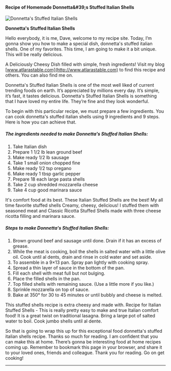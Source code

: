             

#### Recipe of Homemade Donnetta&amp;#39;s Stuffed Italian Shells

![Donnetta's Stuffed Italian Shells](https://img-global.cpcdn.com/recipes/5144917164687360/751x532cq70/donnettas-stuffed-italian-shells-recipe-main-photo.jpg)

**Donnetta's Stuffed Italian Shells**

Hello everybody, it is me, Dave, welcome to my recipe site. Today, I’m gonna show you how to make a special dish, donnetta's stuffed italian shells. One of my favorites. This time, I am going to make it a bit unique. This will be really delicious.

A Deliciously Cheesy Dish filled with simple, fresh ingredients! Visit my blog [www.atlarastable.com](http://www.atlarastable.com) to find this recipe and others. You can also find me on.

Donnetta's Stuffed Italian Shells is one of the most well liked of current trending foods on earth. It’s appreciated by millions every day. It’s simple, it’s fast, it tastes delicious. Donnetta's Stuffed Italian Shells is something that I have loved my entire life. They’re fine and they look wonderful.

To begin with this particular recipe, we must prepare a few ingredients. You can cook donnetta's stuffed italian shells using 9 ingredients and 9 steps. Here is how you can achieve that.

##### The ingredients needed to make Donnetta's Stuffed Italian Shells:

1.  Take Italian dish
2.  Prepare 1 1/2 lb lean ground beef
3.  Make ready 1/2 lb sausage
4.  Take 1 small onion chopped fine
5.  Make ready 1/2 tsp oregano
6.  Make ready 1 tbsp garlic pepper
7.  Prepare 18 each large pasta shells
8.  Take 2 cup shredded mozzarella cheese
9.  Take 4 cup good marinara sauce

It's comfort food at its best. These Italian Stuffed Shells are the best! My all time favorite stuffed shells Creamy, cheesy, delicious! I stuffed them with seasoned meat and Classic Ricotta Stuffed Shells made with three cheese ricotta filling and marinara sauce.

##### Steps to make Donnetta's Stuffed Italian Shells:

1.  Brown ground beef and sausage until done. Drain if it has an excess of grease.
2.  While the meat is cooking, boil the shells in salted water with a little olive oil. Cook until al dents, drain and rinse in cold water and set aside.
3.  To assemble in a 9×13 pan. Spray pan lightly with cooking spray.
4.  Spread a thin layer of sauce in the bottom of the pan.
5.  Fill each shell with meat full but not bulging.
6.  Place the filled shells in the pan.
7.  Top filled shells with remaining sauce. (Use a little more if you like.)
8.  Sprinkle mozzarella on top of sauce.
9.  Bake at 350° for 30 to 45 minutes or until bubbly and cheese is melted.

This stuffed shells recipe is extra cheesy and made with. Recipe for Italian Stuffed Shells - This is really pretty easy to make and true Italian comfort food! It is a great twist on traditional lasagna. Bring a large pot of salted water to boil. Cook jumbo shells until al dente.

So that is going to wrap this up for this exceptional food donnetta's stuffed italian shells recipe. Thanks so much for reading. I am confident that you can make this at home. There’s gonna be interesting food at home recipes coming up. Remember to bookmark this page in your browser, and share it to your loved ones, friends and colleague. Thank you for reading. Go on get cooking!

* * *